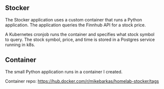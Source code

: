 ## Stocker

The Stocker application uses a custom container that runs a Python application.
The application queries the Finnhub API for a stock price.

A Kubernetes cronjob runs the container and specifies what stock symbol to query.
The stock symbol, price, and time is stored in a Postgres service running in k8s.

## Container
The small Python application runs in a container I created.

Container repo: https://hub.docker.com/r/mikebarkas/homelab-stocker/tags
